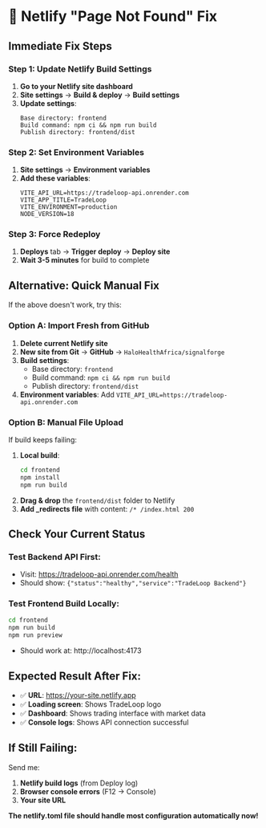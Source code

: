 # 🔧 Netlify "Page Not Found" Fix

## Immediate Fix Steps

### Step 1: Update Netlify Build Settings
1. **Go to your Netlify site dashboard**
2. **Site settings** → **Build & deploy** → **Build settings**
3. **Update settings**:
   ```
   Base directory: frontend
   Build command: npm ci && npm run build
   Publish directory: frontend/dist
   ```

### Step 2: Set Environment Variables  
1. **Site settings** → **Environment variables**
2. **Add these variables**:
   ```
   VITE_API_URL=https://tradeloop-api.onrender.com
   VITE_APP_TITLE=TradeLoop
   VITE_ENVIRONMENT=production
   NODE_VERSION=18
   ```

### Step 3: Force Redeploy
1. **Deploys** tab → **Trigger deploy** → **Deploy site**
2. **Wait 3-5 minutes** for build to complete

## Alternative: Quick Manual Fix

If the above doesn't work, try this:

### Option A: Import Fresh from GitHub
1. **Delete current Netlify site**
2. **New site from Git** → **GitHub** → `HaloHealthAfrica/signalforge`
3. **Build settings**:
   - Base directory: `frontend`
   - Build command: `npm ci && npm run build`  
   - Publish directory: `frontend/dist`
4. **Environment variables**: Add `VITE_API_URL=https://tradeloop-api.onrender.com`

### Option B: Manual File Upload
If build keeps failing:
1. **Local build**: 
   ```bash
   cd frontend
   npm install
   npm run build
   ```
2. **Drag & drop** the `frontend/dist` folder to Netlify
3. **Add _redirects file** with content: `/* /index.html 200`

## Check Your Current Status

### Test Backend API First:
- Visit: https://tradeloop-api.onrender.com/health
- Should show: `{"status":"healthy","service":"TradeLoop Backend"}`

### Test Frontend Build Locally:
```bash
cd frontend
npm run build
npm run preview
```
- Should work at: http://localhost:4173

## Expected Result After Fix:
- ✅ **URL**: https://your-site.netlify.app
- ✅ **Loading screen**: Shows TradeLoop logo
- ✅ **Dashboard**: Shows trading interface with market data
- ✅ **Console logs**: Shows API connection successful

## If Still Failing:
Send me:
1. **Netlify build logs** (from Deploy log)
2. **Browser console errors** (F12 → Console)
3. **Your site URL**

**The netlify.toml file should handle most configuration automatically now!**